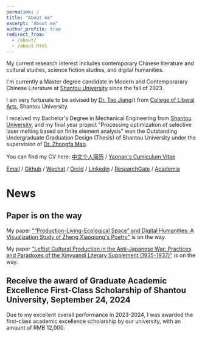 ```yaml
---
permalink: /
title: "About me"
excerpt: "About me"
author_profile: true
redirect_from: 
  - /about/
  - /about.html
---
```


My current research interest includes contemporary Chinese literature and cultural studies, science fiction studies, and digital humanities.

I'm currently a Master degree candidate in Modern and Contemporarary Chinese Literature at [Shantou University](https://www.stu.edu.cn/) since the fall of 2023. 

I am very fortunate to be advised by [Dr. Tao Jiang](https://www.wxy.stu.edu.cn/team_son.php?id=144&LB=86)/) from [College of Liberal Arts](https://www.wxy.stu.edu.cn/), Shantou University. 

I received my Bachelor's Degree in Mechanical Engineering from [Shantou University](https://www.stu.edu.cn/), and my final year project "Processing optimization of selective laser melting based on finite element analysis" won the Outstanding Undergraduate Graduation Design (Thesis) of Shantou University under the supervision of [Dr. Zhongfa Mao](https://eng.stu.edu.cn/info/1083/1833.htm).

You can find my CV here: [中文个人简历](../assets/个人简历.pdf) / [Yaonan's Curriculum Vitae](../assets/Curriculum_Vitae.pdf)

[Email](mailto:kurobayiunam@163.com) / [Github](https://github.com/edisonchen3) / [Wechat](../images/wechat.jpg) / [Orcid](https://orcid.org/my-orcid?orcid=0009-0009-8727-2757) / [Linkedin](https://www.linkedin.com/in/yaonanchen) / [ResearchGate](https://www.researchgate.net/profile/Yaonan-Chen?ev=hdr_xprf) / [Academia](https://stu-cn.academia.edu/YaonanChen) 

# News

## Paper is on the way

My paper ["“Production-Living-Ecological Space” and Digital Humanities: A Visualization Study of Zheng Xiaoqiong's Poetry"]() is on the way.

My paper ["Leftist Cultural Production in the Anti-Japanese War: Practices and Paradoxes of the Xinyuandi Literary Supplement (1935-1937)"]() is on the way.

## Receive the award of Graduate Academic Excellence First-Class Scholarship of Shantou University, September 24, 2024

Due to my excellent overall performance in 2023-2024, I was awarded the first-class academic excellence scholarship by our
university, with an amount of RMB 12,000.





                            
